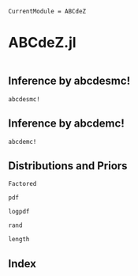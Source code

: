 
```@meta
CurrentModule = ABCdeZ
```

# ABCdeZ.jl

```@contents
```

## Inference by abcdesmc!

```@docs
abcdesmc!
```

## Inference by abcdemc!

```@docs
abcdemc!
```

## Distributions and Priors

```@docs
Factored
```

```@docs
pdf
```

```@docs
logpdf
```

```@docs
rand
```

```@docs
length
```

## Index

```@index
```